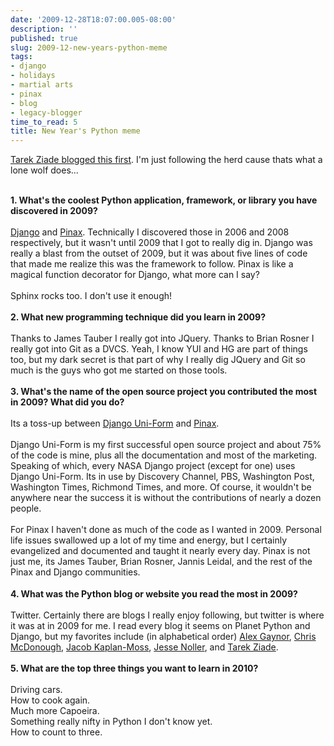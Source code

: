 ```yaml
---
date: '2009-12-28T18:07:00.005-08:00'
description: ''
published: true
slug: 2009-12-new-years-python-meme
tags:
- django
- holidays
- martial arts
- pinax
- blog
- legacy-blogger
time_to_read: 5
title: New Year's Python meme
---
```


<a href="http://tarekziade.wordpress.com/2009/12/28/new-years-python-meme/">Tarek Ziade blogged this first</a>. I'm just following the herd cause thats what a lone wolf does...<div><br /></div><div><b>1. What's the coolest Python application, framework, or library you have discovered in 2009?</b></div><div><br /></div><div><a href="http://djangoproject.com/">Django</a> and <a href="http://pinaxproject.com/">Pinax</a>. Technically I discovered those in 2006 and 2008 respectively, but it wasn't until 2009 that I got to really dig in. Django was really a blast from the outset of 2009, but it was about five lines of code that made me realize this was the framework to follow. Pinax is like a magical function decorator for Django, what more can I say?</div><div><br /></div><div>Sphinx rocks too. I don't use it enough!</div><div><br /></div><div><b>2. What new programming technique did you learn in 2009?</b></div><div><b><br /></b></div><div>Thanks to James Tauber I really got into JQuery. Thanks to Brian Rosner I really got into Git as a DVCS. Yeah, I know YUI and HG are part of things too, but my dark secret is that part of why I really dig JQuery and Git so much is the guys who got me started on those tools.</div><div><br /></div><div><b>3. What's the name of the open source project you contributed the most in 2009? What did you do?</b></div><div><br /></div><div>Its a toss-up between <a href="http://github.com/pydanny/django-uni-form">Django Uni-Form</a> and <a href="http://pinaxproject.com/">Pinax</a>. </div><div><br /></div><div>Django Uni-Form is my first successful open source project and about 75% of the code is mine, plus all the documentation and most of the marketing. Speaking of which, every NASA Django project (except for one) uses Django Uni-Form. Its in use by Discovery Channel, PBS, Washington Post, Washington Times, Richmond Times, and more. Of course, it wouldn't be anywhere near the success it is without the contributions of nearly a dozen people. </div><div><br /></div><div>For Pinax I haven't done as much of the code as I wanted in 2009. Personal life issues swallowed up a lot of my time and energy, but I certainly evangelized and documented and taught it nearly every day. Pinax is not just me, its James Tauber, Brian Rosner, Jannis Leidal, and the rest of the Pinax and Django communities.</div><div><span class="Apple-style-span" style="font-family: arial, verdana, sans-serif; font-size: 100%; color: #333333;"><span class="Apple-style-span" style="line-height: 19px; font-size: 12px;"><b><span class="Apple-style-span" style="font-family: Georgia, serif; font-size: 130%; color: #000000;"><span class="Apple-style-span" style="font-weight: normal; line-height: normal; font-size: 16px;"><br /></span></span></b></span></span></div><div><b>4. What was the Python blog or website you read the most in 2009?</b></div><div><br /></div><div>Twitter. Certainly there are blogs I really enjoy following, but twitter is where it was at in 2009 for me. I read every blog it seems on Planet Python and Django, but my favorites include (in alphabetical order) <a href="http://lazypython.blogspot.com/">Alex Gaynor</a>, <a href="http://plope.com/Members/chrism/">Chris McDonough</a>, <a href="http://jacobian.org/">Jacob Kaplan-Moss</a>, <a href="http://jessenoller.com/">Jesse Noller</a>, and <a href="http://tarekziade.wordpress.com/">Tarek Ziade</a>.</div><div><br /></div><div><b>5. What are the top three things you want to learn in 2010?</b></div><div><br /></div><div>Driving cars.</div><div>How to cook again.</div><div>Much more Capoeira.</div><div>Something really nifty in Python I don't know yet.</div><div>How to count to three.</div>